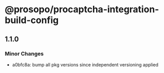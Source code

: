 # @prosopo/procaptcha-integration-build-config

## 1.1.0

### Minor Changes

- a0bfc8a: bump all pkg versions since independent versioning applied
